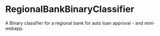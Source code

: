 # RegionalBankBinaryClassifier
A Binary classifier for a regional bank for auto loan approval - and mini-webapp.
